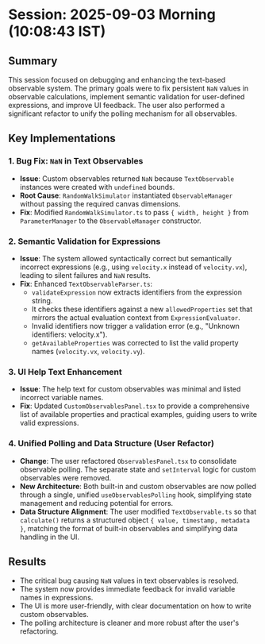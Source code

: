 # Session: 2025-09-03 Morning (10:08:43 IST)

## Summary
This session focused on debugging and enhancing the text-based observable system. The primary goals were to fix persistent `NaN` values in observable calculations, implement semantic validation for user-defined expressions, and improve UI feedback. The user also performed a significant refactor to unify the polling mechanism for all observables.

## Key Implementations

### 1. Bug Fix: `NaN` in Text Observables
- **Issue**: Custom observables returned `NaN` because `TextObservable` instances were created with `undefined` bounds.
- **Root Cause**: `RandomWalkSimulator` instantiated `ObservableManager` without passing the required canvas dimensions.
- **Fix**: Modified `RandomWalkSimulator.ts` to pass `{ width, height }` from `ParameterManager` to the `ObservableManager` constructor.

### 2. Semantic Validation for Expressions
- **Issue**: The system allowed syntactically correct but semantically incorrect expressions (e.g., using `velocity.x` instead of `velocity.vx`), leading to silent failures and `NaN` results.
- **Fix**: Enhanced `TextObservableParser.ts`:
    - `validateExpression` now extracts identifiers from the expression string.
    - It checks these identifiers against a new `allowedProperties` set that mirrors the actual evaluation context from `ExpressionEvaluator`.
    - Invalid identifiers now trigger a validation error (e.g., "Unknown identifiers: velocity.x").
    - `getAvailableProperties` was corrected to list the valid property names (`velocity.vx`, `velocity.vy`).

### 3. UI Help Text Enhancement
- **Issue**: The help text for custom observables was minimal and listed incorrect variable names.
- **Fix**: Updated `CustomObservablesPanel.tsx` to provide a comprehensive list of available properties and practical examples, guiding users to write valid expressions.

### 4. Unified Polling and Data Structure (User Refactor)
- **Change**: The user refactored `ObservablesPanel.tsx` to consolidate observable polling. The separate state and `setInterval` logic for custom observables were removed.
- **New Architecture**: Both built-in and custom observables are now polled through a single, unified `useObservablesPolling` hook, simplifying state management and reducing potential for errors.
- **Data Structure Alignment**: The user modified `TextObservable.ts` so that `calculate()` returns a structured object `{ value, timestamp, metadata }`, matching the format of built-in observables and simplifying data handling in the UI.

## Results
- The critical bug causing `NaN` values in text observables is resolved.
- The system now provides immediate feedback for invalid variable names in expressions.
- The UI is more user-friendly, with clear documentation on how to write custom observables.
- The polling architecture is cleaner and more robust after the user's refactoring.